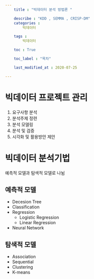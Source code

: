 ```yaml
---
    title : "빅데이터 분석 방법론 "

    describe : "KDD , SEMMA , CRISP-DM" 
    categories : 
        빅데이터   

    tags :
        빅데이터

    toc : True

    toc_label : "목차"        

    last_modified_at : 2020-07-25

---
```

# 빅데이터 프로젝트 관리 

1. 요구사항 분석 
2. 분석주제 정련
3. 분석 모델링
4. 분석 및 검증
5. 시각화 및 활용방안 제안

# 빅데이터 분석기법
예측적 모델과 탐색적 모델로 나뉨
## 예측적 모델
* Decesion Tree
* Classification
* Regression
  * Logistic Regression 
  * Linear Regression
* Neural Network
## 탐색적 모델
* Association
* Sequential
* Clustering
* K-means